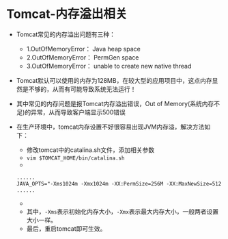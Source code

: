 # Tomcat-内存溢出相关

- Tomcat常见的内存溢出问题有三种：
  - 1.OutOfMemoryError： Java heap space
  - 2.OutOfMemoryError： PermGen space
  - 3.OutOfMemoryError： unable to create new native thread

- Tomcat默认可以使用的内存为128MB，在较大型的应用项目中，这点内存显然是不够的，从而有可能导致系统无法运行！
- 其中常见的内存问题是报Tomcat内存溢出错误，Out of Memory(系统内存不足)的异常，从而导致客户端显示500错误
- 在生产环境中，tomcat内存设置不好很容易出现JVM内存溢，解决方法如下：
  - 修改tomcat中的catalina.sh文件，添加相关参数
  - `vim $TOMCAT_HOME/bin/catalina.sh`
  -
  ``` xml
  ......
  JAVA_OPTS="-Xms1024m -Xmx1024m -XX:PermSize=256M -XX:MaxNewSize=512m -XX:MaxPermSize=512m"
  ......
  ```
  -
  - 其中，`-Xms`表示初始化内存大小，`-Xmx`表示最大内存大小，一般两者设置大小一样。
  - 最后，重启tomcat即可生效。
  
